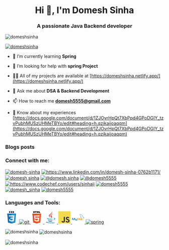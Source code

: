 <h1 align="center">Hi 👋, I'm Domesh Sinha</h1>
<h3 align="center">A passionate Java Backend developer</h3>

<p align="left"> <img src="https://komarev.com/ghpvc/?username=domeshsinha&label=Profile%20views&color=0e75b6&style=flat" alt="domeshsinha" /> </p>

<p align="left"> <a href="https://github.com/ryo-ma/github-profile-trophy"><img src="https://github-profile-trophy.vercel.app/?username=domeshsinha" alt="domeshsinha" /></a> </p>

- 🌱 I’m currently learning **Spring**

- 🤝 I’m looking for help with **spring Project**

- 👨‍💻 All of my projects are available at [https://domeshsinha.netlify.app/](https://domeshsinha.netlify.app/)

- 💬 Ask me about **DSA & Backend Development**

- 📫 How to reach me **domesh5555@gmail.com**

- 📄 Know about my experiences [https://docs.google.com/document/d/1ZJOvrHpQt7XbPpd4GPoDGIY_tzvPubhMUSzUHMeTBYo/edit#heading=h.qzikaijoaqqm](https://docs.google.com/document/d/1ZJOvrHpQt7XbPpd4GPoDGIY_tzvPubhMUSzUHMeTBYo/edit#heading=h.qzikaijoaqqm)

### Blogs posts
<!-- BLOG-POST-LIST:START -->
<!-- BLOG-POST-LIST:END -->

<h3 align="left">Connect with me:</h3>
<p align="left">
<a href="https://codepen.io/domesh-sinha" target="blank"><img align="center" src="https://raw.githubusercontent.com/rahuldkjain/github-profile-readme-generator/master/src/images/icons/Social/codepen.svg" alt="domesh-sinha" height="30" width="40" /></a>
<a href="https://linkedin.com/in/https://www.linkedin.com/in/domesh-sinha-0762b1171/" target="blank"><img align="center" src="https://raw.githubusercontent.com/rahuldkjain/github-profile-readme-generator/master/src/images/icons/Social/linked-in-alt.svg" alt="https://www.linkedin.com/in/domesh-sinha-0762b1171/" height="30" width="40" /></a>
<a href="https://fb.com/domesh sinha" target="blank"><img align="center" src="https://raw.githubusercontent.com/rahuldkjain/github-profile-readme-generator/master/src/images/icons/Social/facebook.svg" alt="domesh sinha" height="30" width="40" /></a>
<a href="https://instagram.com/domesh.sinha" target="blank"><img align="center" src="https://raw.githubusercontent.com/rahuldkjain/github-profile-readme-generator/master/src/images/icons/Social/instagram.svg" alt="@domesh.sinha" height="30" width="40" /></a>
<a href="https://medium.com/@domesh5555" target="blank"><img align="center" src="https://raw.githubusercontent.com/rahuldkjain/github-profile-readme-generator/master/src/images/icons/Social/medium.svg" alt="@domesh5555" height="30" width="40" /></a>
<a href="https://www.codechef.com/users/https://www.codechef.com/users/sinhaji" target="blank"><img align="center" src="https://cdn.jsdelivr.net/npm/simple-icons@3.1.0/icons/codechef.svg" alt="https://www.codechef.com/users/sinhaji" height="30" width="40" /></a>
<a href="https://www.hackerrank.com/domesh5555" target="blank"><img align="center" src="https://raw.githubusercontent.com/rahuldkjain/github-profile-readme-generator/master/src/images/icons/Social/hackerrank.svg" alt="domesh5555" height="30" width="40" /></a>
<a href="https://www.leetcode.com/domesh_sinha" target="blank"><img align="center" src="https://raw.githubusercontent.com/rahuldkjain/github-profile-readme-generator/master/src/images/icons/Social/leet-code.svg" alt="domesh_sinha" height="30" width="40" /></a>
<a href="https://auth.geeksforgeeks.org/user/domesh5555" target="blank"><img align="center" src="https://raw.githubusercontent.com/rahuldkjain/github-profile-readme-generator/master/src/images/icons/Social/geeks-for-geeks.svg" alt="domesh5555" height="30" width="40" /></a>
</p>

<h3 align="left">Languages and Tools:</h3>
<p align="left"> <a href="https://www.w3schools.com/css/" target="_blank" rel="noreferrer"> <img src="https://raw.githubusercontent.com/devicons/devicon/master/icons/css3/css3-original-wordmark.svg" alt="css3" width="40" height="40"/> </a> <a href="https://git-scm.com/" target="_blank" rel="noreferrer"> <img src="https://www.vectorlogo.zone/logos/git-scm/git-scm-icon.svg" alt="git" width="40" height="40"/> </a> <a href="https://www.w3.org/html/" target="_blank" rel="noreferrer"> <img src="https://raw.githubusercontent.com/devicons/devicon/master/icons/html5/html5-original-wordmark.svg" alt="html5" width="40" height="40"/> </a> <a href="https://www.java.com" target="_blank" rel="noreferrer"> <img src="https://raw.githubusercontent.com/devicons/devicon/master/icons/java/java-original.svg" alt="java" width="40" height="40"/> </a> <a href="https://developer.mozilla.org/en-US/docs/Web/JavaScript" target="_blank" rel="noreferrer"> <img src="https://raw.githubusercontent.com/devicons/devicon/master/icons/javascript/javascript-original.svg" alt="javascript" width="40" height="40"/> </a> <a href="https://www.mysql.com/" target="_blank" rel="noreferrer"> <img src="https://raw.githubusercontent.com/devicons/devicon/master/icons/mysql/mysql-original-wordmark.svg" alt="mysql" width="40" height="40"/> </a> <a href="https://spring.io/" target="_blank" rel="noreferrer"> <img src="https://www.vectorlogo.zone/logos/springio/springio-icon.svg" alt="spring" width="40" height="40"/> </a> </p>

<p><img align="left" src="https://github-readme-stats.vercel.app/api/top-langs?username=domeshsinha&show_icons=true&locale=en&layout=compact" alt="domeshsinha" /></p>

<p>&nbsp;<img align="center" src="https://github-readme-stats.vercel.app/api?username=domeshsinha&show_icons=true&locale=en" alt="domeshsinha" /></p>

<p><img align="center" src="https://github-readme-streak-stats.herokuapp.com/?user=domeshsinha&" alt="domeshsinha" /></p>
